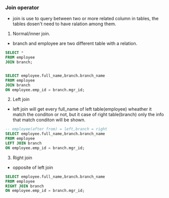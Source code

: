 ### Join operator

- join is use to query between two or more related column in tables, the tables dosen't need to have ralation among them.

1. Normal/inner join.
- branch and employee are two different table with a relation.
```sql
SELECT *
FROM employee
JOIN branch;


SELECT employee.full_name,branch.branch_name
FROM employee
JOIN branch
ON employee.emp_id = branch.mgr_id;
```

2. Left join

- left join will get every full_name of left table(employee) wheather it match the conditon or not, but it case of right table(branch) only the info that match conditon will be shown.

```sql
-- employee(after from) = left,branch = right
SELECT employee.full_name,branch.branch_name
FROM employee
LEFT JOIN branch
ON employee.emp_id = branch.mgr_id;
```

3. Right join
- opposite of left join

```sql
SELECT employee.full_name,branch.branch_name
FROM employee
RIGHT JOIN branch
ON employee.emp_id = branch.mgr_id;
```
